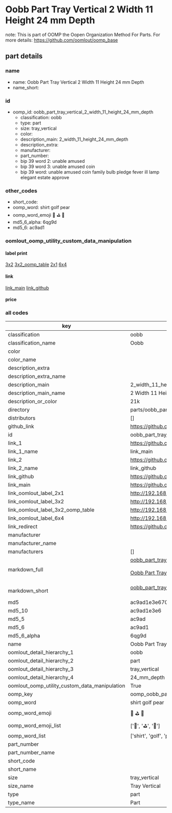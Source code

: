# Oobb Part Tray Vertical 2 Width 11 Height 24 mm Depth  

note: This is part of OOMP the Oopen Organization Method For Parts. For more details: https://github.com/oomlout/oomp_base

##  part details
  







### name
* name: Oobb Part Tray Vertical 2 Width 11 Height 24 mm Depth
* name_short: 
### id
* oomp_id: oobb_part_tray_vertical_2_width_11_height_24_mm_depth
  * classification: oobb
  * type: part
  * size: tray_vertical
  * color: 
  * description_main: 2_width_11_height_24_mm_depth
  * description_extra: 
  * manufacturer: 
  * part_number: 
  * bip 39 word 2: unable amused
  * bip 39 word 3: unable amused coin
  * bip 39 word: unable amused coin family bulb pledge fever ill lamp elegant estate approve

### other_codes
* short_code: 
* oomp_word: shirt golf pear
* oomp_word_emoji :shirt: :golf: :pear:
* md5_6_alpha: 6qg9d
* md5_6: ac9ad1






### oomlout_oomp_utility_custom_data_manipulation
#### label print
[3x2](http://192.168.1.245:1112/?label=oomp%206qg9d)
[3x2_oomp_table](http://192.168.1.108:1112/?label=oomp%206qg9d)
[2x1](http://192.168.1.242:1112/?label=oomp%206qg9d)
[6x4](http://192.168.1.55:1112/?label=oomp%206qg9d)    

#### link

[link_main](https://github.com/oomlout/oomlout_oomp_version_1_messy/tree/main/parts/oobb_part_tray_vertical_2_width_11_height_24_mm_depth) [link_github](https://github.com/oomlout/oomlout_oomp_version_1_messy/tree/main/parts/oobb_part_tray_vertical_2_width_11_height_24_mm_depth)                             

#### price







### all codes 
| key | value |  
| --- | --- |  
| classification | oobb |  
| classification_name | Oobb |  
| color |  |  
| color_name |  |  
| description_extra |  |  
| description_extra_name |  |  
| description_main | 2_width_11_height_24_mm_depth |  
| description_main_name | 2 Width 11 Height 24 mm Depth |  
| description_or_color | 21k |  
| directory | parts/oobb_part_tray_vertical_2_width_11_height_24_mm_depth |  
| distributors | [] |  
| github_link | https://github.com/oomlout/oomlout_oomp_part_src/tree/main/parts/oobb_part_tray_vertical_2_width_11_height_24_mm_depth |  
| id | oobb_part_tray_vertical_2_width_11_height_24_mm_depth |  
| link_1 | https://github.com/oomlout/oomlout_oomp_version_1_messy/tree/main/parts/oobb_part_tray_vertical_2_width_11_height_24_mm_depth |  
| link_1_name | link_main |  
| link_2 | https://github.com/oomlout/oomlout_oomp_version_1_messy/tree/main/parts/oobb_part_tray_vertical_2_width_11_height_24_mm_depth |  
| link_2_name | link_github |  
| link_github | https://github.com/oomlout/oomlout_oomp_version_1_messy/tree/main/parts/oobb_part_tray_vertical_2_width_11_height_24_mm_depth |  
| link_main | https://github.com/oomlout/oomlout_oomp_version_1_messy/tree/main/parts/oobb_part_tray_vertical_2_width_11_height_24_mm_depth |  
| link_oomlout_label_2x1 | http://192.168.1.242:1112/?label=oomp%206qg9d |  
| link_oomlout_label_3x2 | http://192.168.1.245:1112/?label=oomp%206qg9d |  
| link_oomlout_label_3x2_oomp_table | http://192.168.1.108:1112/?label=oomp%206qg9d |  
| link_oomlout_label_6x4 | http://192.168.1.55:1112/?label=oomp%206qg9d |  
| link_redirect | https://github.com/oomlout/oomlout_oomp_version_1_messy/tree/main/parts/oobb_part_tray_vertical_2_width_11_height_24_mm_depth |  
| manufacturer |  |  
| manufacturer_name |  |  
| manufacturers | [] |  
| markdown_full | [oobb_part_tray_vertical_2_width_11_height_24_mm_depth](none)<br>[](none)<br>[Oobb Part Tray Vertical 2 Width 11 Height 24 Mm Depth](none)<br><br> |  
| markdown_short | [oobb_part_tray_vertical_2_width_11_height_24_mm_depth](none)<br><br> |  
| md5 | ac9ad1e3e670eaae9a0ef5285ac20f62 |  
| md5_10 | ac9ad1e3e6 |  
| md5_5 | ac9ad |  
| md5_6 | ac9ad1 |  
| md5_6_alpha | 6qg9d |  
| name | Oobb Part Tray Vertical 2 Width 11 Height 24 mm Depth |  
| oomlout_detail_hierarchy_1 | oobb |  
| oomlout_detail_hierarchy_2 | part |  
| oomlout_detail_hierarchy_3 | tray_vertical |  
| oomlout_detail_hierarchy_4 | 24_mm_depth |  
| oomlout_oomp_utility_custom_data_manipulation | True |  
| oomp_key | oomp_oobb_part_tray_vertical_2_width_11_height_24_mm_depth |  
| oomp_word | shirt golf pear |  
| oomp_word_emoji | :shirt: :golf: :pear: |  
| oomp_word_emoji_list | [':shirt:', ':golf:', ':pear:'] |  
| oomp_word_list | ['shirt', 'golf', 'pear'] |  
| part_number |  |  
| part_number_name |  |  
| short_code |  |  
| short_name |  |  
| size | tray_vertical |  
| size_name | Tray Vertical |  
| type | part |  
| type_name | Part |  
